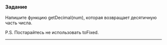 ### Задание 
Напишите функцию getDecimal(num), которая возвращает десятичную часть числa.

P.S. Постарайтесь не использовать toFixed.
***